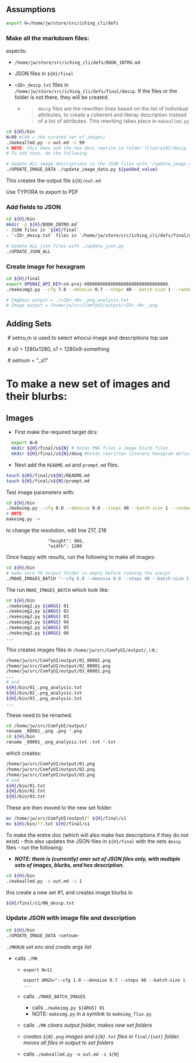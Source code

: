## Assumptions

```sh
export H=/home/jw/store/src/iching_cli/defs
```

### Make all the markdown files:



expects:

- `/home/jw/store/src/iching_cli/defs/BOOK_INTRO.md`
- JSON files in `${H}/final`
- `<ID>_descp.txt` files in `/home/jw/store/src/iching_cli/defs/final/descp`. If the files or the folder is not there, they will be created.

  - > `descp` files are the rewritten lines based on the list of individual attributes, to create a coherent and literay description instead of a list of attributes. This rewriting takes place in `makeallmd.py`


```sh
cd ${H}/bin
N=99 #(99 = the curated set of images)
./makeallmd.py -o out.md -s 99
# NOTE: this does add the hex desc rewrite in folder filan/${N}/descp
# To add thos, do the following

# Update ALL image descriptions in the JSON files with '/update_image_data.py ${padded_value}'
./UPDATE_IMAGE_DATA ./update_image_data.py ${padded_value}


```

This creates the output file `${H}/out.md`

Use TYPORA to export to PDF



### Add fields to JSON

```sh
cd ${H}/bin￼
mkdir -p ${H}/BOOK_INTRO.md`
- JSON files in `${H}/final`
- `<ID>_descp.txt` files in `/home/jw/store/src/iching_cli/defs/final/descp`

# Update ALL json files with ./update_json.py
./UPDATE_JSON_ALL 

```

### Create image for hexagram

```sh
cd ${H}/final
export OPENAI_API_KEY=sk-proj-66666666666666666666666666666666
./makeimg2.py --cfg 7.0 --denoise 0.7 --steps 40 --batch-size 1 --random-seed 20

# ImgDesc output = ./<ID>_<N>_.png_analysis.txt
# Image output = /home/jw/src/ComfyUI/output/<ID>_<N>_.png

```



## Adding Sets



​    \# setnu,m is used to select whocui image and descriptions top use

​    \# s0 = 1280x1280, s1 = 1280x9-something

​    \# setnum = "_s1"



# To make a new set of images and their blurbs:

## Images

- First make the required target dirs:

```sh
  export N=8
  mkdir ${H}/final/s${N} # holds PNG files a image blurb files
  mkdir ${H}/final/s${N}/desq #holds rewritten literary hexagram definitions
```
- Next add the `README.md` and `prompt.md` files.  
```sh
touch ${H}/final/s${N}/README.md
touch ${H}/final/s${N}/prompt.md
```

Test image parameters with:

```sh
cd ${H}/bin
./makeimg.py --cfg 8.0 --denoise 0.8 --steps 40 --batch-size 1 --random-seed 03 # note 03 is ID no seed
# NOTE:
makeimg.py -> 
```

to change the resolution, edit line 217, 218
```
                "height": 966,
                "width": 1280
```

Once happy with results, run the following to make all images:

```sh
cd ${H}/bin
# make sure th output folder is empty before running the sceipt
./MAKE_IMAGES_BATCH "--cfg 8.0 --denoise 0.8 --steps 40 --batch-size 1 --random_seed "
```

The run `MAKE_IMAGES_BATCH` which look like:

```sh
cd ${H}/bin
./makeimg2.py ${ARGS} 01
./makeimg2.py ${ARGS} 02
./makeimg2.py ${ARGS} 03
./makeimg2.py ${ARGS} 04
./makeimg2.py ${ARGS} 05
./makeimg2.py ${ARGS} 06
...
```

This creates images files in `/home/jw/src/ComfyUI/output/`, i.e.:

```sh
/home/jw/src/ComfyUI/output/01_00001.png
/home/jw/src/ComfyUI/output/02_00001.png
/home/jw/src/ComfyUI/output/03_00001.png
...
# and
${H}/bin/01_.png_analysis.txt
${H}/bin/02_.png_analysis.txt
${H}/bin/03_.png_analysis.txt
...
```

These need to be renamed.

```sh
cd /home/jw/src/ComfyUI/output/
rename _00001_.png .png *.png
cd ${H}/bin
rename _00001_.png_analysis.txt .txt *.txt
```

which creates:

```sh
/home/jw/src/ComfyUI/output/01.png
/home/jw/src/ComfyUI/output/02.png
/home/jw/src/ComfyUI/output/03.png
# and 
${H}/bin/01.txt
${H}/bin/02.txt
${H}/bin/03.txt
```

These are then moved to the new set folder:

```sh
mv /home/jw/src/ComfyUI/output/* ${H}/final/s1
mv ${H}/bin/??.txt ${H}/final/s1
```

To make the entire doc (which will also make hex descriptions if they do not exist) - this also updates the JSON files in `${H}/final` with the sets `descp` files - run the following:

- ***NOTE: there is (currently) oner set of JSON files only, with multiple sets of images, blurbs, and hex description.***

```sh
cd ${H}/bin
./makeallmd.py -o out.md -s 1
```

this create a new set #1, and creates image blurbs in 

```sh
${H}/finsl/s1/NN_descp.txt
```

### Update JSON with image file and description

```sh
cd ${H}/bin
./UPDATE_IMAGE_DATA <setnum>
```



`./MKRUN` *set env and create args list*

- calls `./MK` 

  - `export N=11`

    `export ARGS="--cfg 1.0 --denoise 0.7 --steps 40 --batch-size 1 ...`

  - calls `./MAKE_BATCH_IMAGES`
    - calls `./makeimg.py ${ARGS} 01`
    - NOTE: `makeimg.py` in a symlink to `makeimg_flux.py`
  - calls `./MK`  *clears output folder, makes new set folders* 
  - *creates `${N}.png` images and `${N}.txt` files in* `final/{set}` *folder. moves all files in output to set folders*
  - calls `./makeallmd.py -o out.md -s ${N}`



